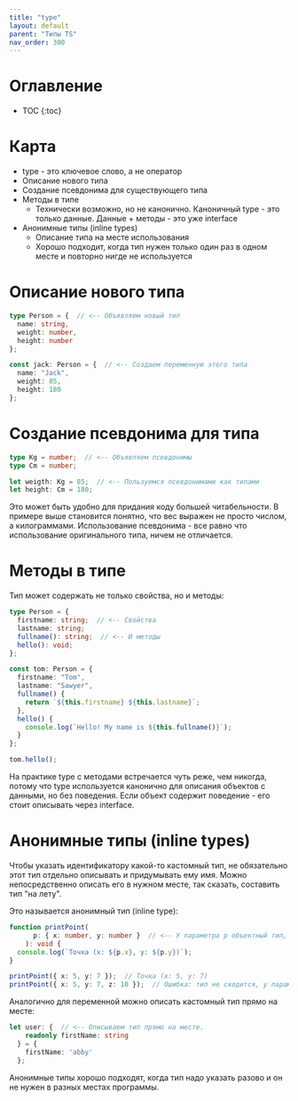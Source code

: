 ```yaml
---
title: "type"
layout: default
parent: "Типы TS"
nav_order: 300
---
```


<h1>Оглавление</h1>

- TOC
{:toc}




# Карта

- type - это ключевое слово, а не оператор
- Описание нового типа
- Создание псевдонима для существующего типа
- Методы в типе
  - Технически возможно, но не канонично. Каноничный type - это только данные. Данные + методы - это уже interface
- Анонимные типы (inline types)
  - Описание типа на месте использования
  - Хорошо подходит, когда тип нужен только один раз в одном месте и повторно нигде не используется



# Описание нового типа

```typescript
type Person = {  // <-- Объявляем новый тип
  name: string,
  weight: number,
  height: number
};

const jack: Person = {  // <-- Создаем переменную этого типа
  name: "Jack",
  weight: 85,
  height: 180
};
```



# Создание псевдонима для типа

```typescript
type Kg = number;  // <-- Объявляем псевдонимы
type Cm = number;

let weigth: Kg = 85;  // <-- Пользуемся псевдонимами как типами
let height: Cm = 180;
```

Это может быть удобно для придания коду большей читабельности. В примере выше становится понятно, что вес выражен не просто числом, а килограммами. Использование псевдонима - все равно что использование оригинального типа, ничем не отличается.



# Методы в типе

Тип может содержать не только свойства, но и методы:

```typescript
type Person = {
  firstname: string;  // <-- Свойства
  lastname: string;
  fullname(): string;  // <-- И методы
  hello(): void;
};

const tom: Person = {
  firstname: "Tom",
  lastname: "Sawyer",
  fullname() {
    return `${this.firstname} ${this.lastname}`;
  },
  hello() {
    console.log(`Hello! My name is ${this.fullname()}`);
  }
};

tom.hello();
```

На практике type с методами встречается чуть реже, чем никогда, потому что type используется канонично для описания объектов с данными, но без поведения. Если объект содержит поведение - его стоит описывать через interface.



# Анонимные типы (inline types)

Чтобы указать идентификатору какой-то кастомный тип, не обязательно этот тип отдельно описывать и придумывать ему имя. Можно непосредственно описать его в нужном месте, так сказать, составить тип "на лету". 

Это называется анонимный тип (inline type):

```typescript
function printPoint(
      p: { x: number, y: number }  // <-- У параметра p объектный тип, без имени ("анонимный")
    ): void {
  console.log(`Точка (x: ${p.x}, y: ${p.y})`);
}

printPoint({ x: 5, y: 7 });  // Точка (x: 5, y: 7)
printPoint({ x: 5, y: 7, z: 10 });  // Ошибка: тип не сходится, у параметра p нет поля z
```

Аналогично для переменной можно описать кастомный тип прямо на месте:

```typescript
let user: {  // <-- Описываем тип прямо на месте.
    readonly firstName: string
  } = {
    firstName: 'abby'
  };
```

Анонимные типы хорошо подходят, когда тип надо указать разово и он не нужен в разных местах программы.


